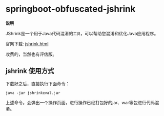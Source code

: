 # springboot-obfuscated-jshrink

**说明**

JShrink是一个用于Java代码混淆的`工具`，可以帮助您混淆和优化Java应用程序。

官网下载: [jshrink.html](https://www.e-t.com/jshrink.html)

收费的，当然也有评估版。

## jshrink 使用方式

下载好之后，直接执行下面命令：

```shell
java -jar jshrinkeval.jar
```

上述命令，会弹出一个操作页面，进行操作已经打包好的jar、war等包进行代码混淆。
